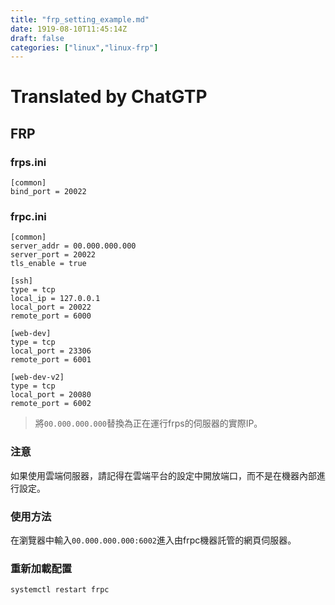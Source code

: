 ```yaml
---
title: "frp_setting_example.md"
date: 1919-08-10T11:45:14Z
draft: false
categories: ["linux","linux-frp"]
---
```




# Translated by ChatGTP

## FRP

### frps.ini

```shell
[common]
bind_port = 20022
```

### frpc.ini

```shell
[common]
server_addr = 00.000.000.000
server_port = 20022
tls_enable = true 

[ssh]
type = tcp
local_ip = 127.0.0.1
local_port = 20022
remote_port = 6000

[web-dev]
type = tcp
local_port = 23306
remote_port = 6001

[web-dev-v2]
type = tcp
local_port = 20080
remote_port = 6002
```

> 將`00.000.000.000`替換為正在運行frps的伺服器的實際IP。

### 注意

如果使用雲端伺服器，請記得在雲端平台的設定中開放端口，而不是在機器內部進行設定。

### 使用方法

在瀏覽器中輸入`00.000.000.000:6002`進入由frpc機器託管的網頁伺服器。

### 重新加載配置

`systemctl restart frpc`